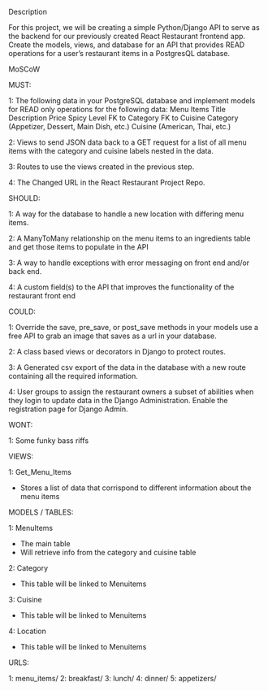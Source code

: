 Description

For this project, we will be creating a simple Python/Django API to serve as the backend for our previously created React Restaurant frontend app. 
Create the models, views, and database for an API that provides READ operations for a user’s restaurant items in a PostgresQL database. 

MoSCoW 

MUST: 

1: The following data in your PostgreSQL database and implement models for READ only operations for the following data:
Menu Items
Title
Description
Price
Spicy Level
FK to Category
FK to Cuisine
Category (Appetizer, Dessert, Main Dish, etc.)
Cuisine (American, Thai, etc.)

2: Views to send JSON data back to a GET request for a list of all menu items with the category and cuisine labels nested in the data.

3: Routes to use the views created in the previous step.

4: The Changed URL in the React Restaurant Project Repo. 


SHOULD: 

1: A way for the database to handle a new location with differing menu items. 

2: A ManyToMany relationship on the menu items to an ingredients table and get those items to populate in the API

3: A way to handle exceptions with error messaging on front end and/or back end.

4: A custom field(s) to the API that improves the functionality of the restaurant front end


COULD:

1: Override the save, pre_save, or post_save methods in your models use a free API to grab an image that saves as a url in your database.

2: A class based views or decorators in Django to protect routes.

3: A Generated csv export of the data in the database with a new route containing all the required information.

4: User groups to assign the restaurant owners a subset of abilities when they login to update data in the Django Administration. Enable the registration page for Django Admin.


WONT: 

1: Some funky bass riffs



VIEWS: 

1: Get_Menu_Items
- Stores a list of data that corrispond to different information about the menu items 

MODELS / TABLES: 

1: MenuItems 
- The main table 
- Will retrieve info from the category and cuisine table

2: Category 
- This table will be linked to Menuitems

3: Cuisine 
- This table will be linked to Menuitems

4: Location 
- This table will be linked to Menuitems


URLS: 

1: menu_items/
2: breakfast/
3: lunch/
4: dinner/
5: appetizers/


